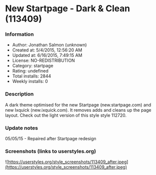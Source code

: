 # New Startpage - Dark & Clean (113409)

### Information
- Author: Jonathan Salmon (unknown)
- Created at: 5/4/2015, 12:56:20 AM
- Updated at: 6/16/2015, 7:49:15 AM
- License: NO-REDISTRIBUTION
- Category: startpage
- Rating: undefined
- Total installs: 2844
- Weekly installs: 0


### Description
A dark theme optimised for the new Startpage (new.startpage.com) and new Ixquick (new.ixquick.com). It removes adds and cleans up the page layout. Check out the light version of this style style 112720.

### Update notes
05/05/15 - Repaired after Startpage redesign

### Screenshots (links to userstyles.org)
![https://userstyles.org/style_screenshots/113409_after.jpeg](https://userstyles.org/style_screenshots/113409_after.jpeg)


